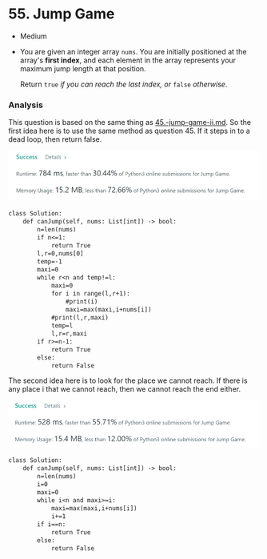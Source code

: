 # 55. Jump Game

* Medium
*   You are given an integer array `nums`. You are initially positioned at the array's **first index**, and each element in the array represents your maximum jump length at that position.

    Return `true` _if you can reach the last index, or_ `false` _otherwise_.

### Analysis&#x20;

This question is based on the same thing as [45.-jump-game-ii.md](../2022.jan.18/45.-jump-game-ii.md "mention"). So the first idea here is to use the same method as question 45. If it steps in to a dead loop, then return false.&#x20;

![](<../.gitbook/assets/image (9).png>)

```
class Solution:
    def canJump(self, nums: List[int]) -> bool:
        n=len(nums)
        if n<=1:
            return True
        l,r=0,nums[0]
        temp=-1
        maxi=0
        while r<n and temp!=l:
            maxi=0
            for i in range(l,r+1):
                #print(i)
                maxi=max(maxi,i+nums[i])
            #print(l,r,maxi)
            temp=l
            l,r=r,maxi
        if r>=n-1:
            return True
        else:
            return False
```

The second idea here is to look for the place we cannot reach. If there is any place i that we cannot reach, then we cannot reach the end either.&#x20;

![](<../.gitbook/assets/image (10) (1).png>)

```
class Solution:
    def canJump(self, nums: List[int]) -> bool:
        n=len(nums)
        i=0
        maxi=0
        while i<n and maxi>=i:
            maxi=max(maxi,i+nums[i])
            i+=1
        if i==n:
            return True
        else:
            return False
        
```

